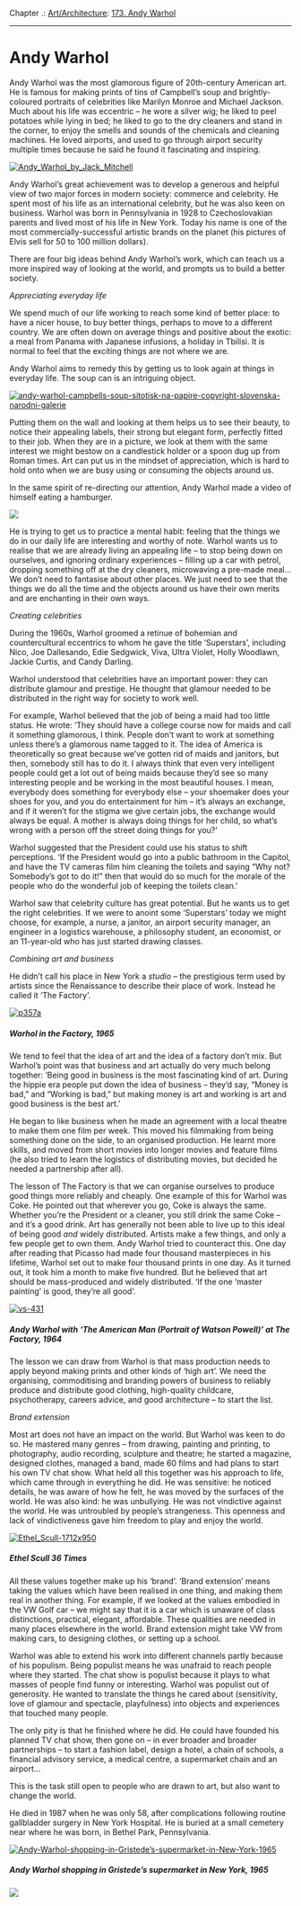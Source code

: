 Chapter .: [Art/Architecture](https://www.theschooloflife.com/thebookoflife/category/leisure/artarchitecture/): [173. Andy Warhol](https://www.theschooloflife.com/thebookoflife/andy-warhol/)

* * *

# Andy Warhol

Andy Warhol was the most glamorous figure of 20th-century American art. He is famous for making prints of tins of Campbell’s soup and brightly-coloured portraits of celebrities like Marilyn Monroe and Michael Jackson. Much about his life was eccentric – he wore a silver wig; he liked to peel potatoes while lying in bed; he liked to go to the dry cleaners and stand in the corner, to enjoy&nbsp;the smells and sounds of the chemicals and cleaning machines. He loved airports, and used to go through airport security multiple times because he said he found it fascinating and inspiring.

[![Andy_Warhol_by_Jack_Mitchell](https://www.theschooloflife.com/thebookoflife/wp-content/uploads/2015/06/Andy_Warhol_by_Jack_Mitchell.jpg)](http://www.thebookoflife.org/wp-content/uploads/2015/06/Andy_Warhol_by_Jack_Mitchell.jpg)

Andy Warhol’s great achievement was to develop a generous and helpful view of two major forces in modern society: commerce and celebrity. He spent most of his life as an international celebrity, but he was also keen on business. Warhol was born in Pennsylvania in 1928 to Czechoslovakian parents and lived most of his life in New York. Today his name is one of the most commercially-successful artistic brands on the planet (his pictures of Elvis sell for 50 to 100 million dollars).

There are four big ideas behind Andy Warhol’s work, which can teach us a more inspired way of looking at the world, and prompts us to build a better society.

_Appreciating everyday life_

We spend much of our life working to reach some kind of better place: to have a nicer house, to buy better things, perhaps to move to a different country. We are often down on average things and positive about the exotic: a meal from Panama with Japanese infusions, a holiday in Tbilisi. It is normal to feel that the exciting things are not where we are.

Andy Warhol aims to remedy this by getting us to look again at things in everyday life. The soup can is an intriguing object.

[![andy-warhol-campbells-soup-sitotisk-na-papire-copyright-slovenska-narodni-galerie](https://www.theschooloflife.com/thebookoflife/wp-content/uploads/2015/06/andy-warhol-campbells-soup-sitotisk-na-papire-copyright-slovenska-narodni-galerie.jpg)](http://www.thebookoflife.org/wp-content/uploads/2015/06/andy-warhol-campbells-soup-sitotisk-na-papire-copyright-slovenska-narodni-galerie.jpg)

Putting them on the wall and looking at them helps us to see their beauty, to notice their appealing labels, their strong but elegant form, perfectly fitted to their job. When they are in a picture, we look at them with the same interest we might bestow on a candlestick holder or a spoon dug up from Roman times. Art can put us in the mindset of appreciation, which is hard to hold onto when we are busy using or consuming the objects around us.

In the same spirit of re-directing our attention, Andy Warhol made a video of himself eating a hamburger.

[![](https://img.youtube.com/vi/Ejr9KBQzQPM/0.jpg)](https://www.youtube.com/embed/Ejr9KBQzQPM '')

He is trying to get us to practice a mental habit: feeling that the things we do in our daily life are interesting and worthy of note. Warhol wants us to realise that we are already living an appealing life – to stop being down on ourselves, and ignoring ordinary experiences – filling up a car with petrol, dropping something off at the dry cleaners, microwaving a pre-made meal… We don’t need to fantasise about other places. We just need to see that the things we do all the time and the objects around us have their own merits and are enchanting in their own ways.

_Creating celebrities_

During the 1960s, Warhol groomed a retinue of bohemian and countercultural eccentrics to whom he gave the title ‘Superstars’, including Nico, Joe Dallesando, Edie Sedgwick, Viva, Ultra Violet, Holly Woodlawn, Jackie Curtis, and Candy Darling.

Warhol understood that celebrities have an important power: they can distribute glamour and prestige. He thought that glamour needed to be distributed in the right way for society to work well.

For example, Warhol believed that the job of being a maid had too little status. He wrote: ‘They should have a college course now for maids and call it something glamorous, I think. People don’t want to work at something unless there’s a glamorous name tagged to it. The idea of America is theoretically so great because we’ve gotten rid of maids and janitors, but then, somebody still has to do it. I always think that even very intelligent people could get a lot out of being maids because they’d see so many interesting people and be working in the most beautiful houses. I mean, everybody does something for everybody else – your shoemaker does your shoes for you, and you do entertainment for him – it’s always an exchange, and if it weren’t for the stigma we give certain jobs, the exchange would always be equal. A mother is always doing things for her child, so what’s wrong with a person off the street doing things for you?’

Warhol suggested that the President could use his status to shift perceptions. ‘If the President would go into a public bathroom in the Capitol, and have the TV cameras film him cleaning the toilets and saying “Why not? Somebody’s got to do it!” then that would do so much for the morale of the people who do the wonderful job of keeping the toilets clean.’

Warhol saw that celebrity culture has great potential. But he wants us to get the right celebrities. If we were to anoint some ‘Superstars’ today we might choose, for example, a nurse, a janitor, an airport security manager, an engineer in a logistics warehouse, a philosophy student, an economist, or an 11-year-old who has just started drawing classes.

_Combining art and business_

He didn’t call his place in New York a _studio –_ the prestigious term used by artists since the Renaissance to describe their place of work. Instead he called it ‘The Factory’.

[![p357a](https://www.theschooloflife.com/thebookoflife/wp-content/uploads/2015/06/p357a.jpg)](http://www.thebookoflife.org/wp-content/uploads/2015/06/p357a.jpg)

##### Warhol in the Factory, 1965

We tend to feel that the idea of art and the idea of a factory don’t mix. But Warhol’s point was that business and art actually do very much belong together: ‘Being good in business is the most fascinating kind of art. During the hippie era people put down the idea of business – they’d say, “Money is bad,” and “Working is bad,” but making money is art and working is art and good business is the best art.’

He began to like business when he made an agreement with a local theatre to make them one film per week. This moved his filmmaking from being something done on the side, to an organised production. He learnt more skills, and moved from short movies into longer movies and feature films (he also tried to learn the logistics of distributing movies, but decided he needed a partnership after all).

The lesson of The Factory is that we can organise ourselves to produce good things more reliably and cheaply. One example of this for Warhol was Coke. He pointed out that wherever you go, Coke is always the same. Whether you’re the President or a cleaner, you still drink the same Coke – and it’s a good drink. Art has generally not been able to live up to this ideal of being good _and_ widely distributed. Artists make a few things, and only a few people get to own them. Andy Warhol tried to counteract this. One day after reading that Picasso had made four thousand masterpieces in his lifetime, Warhol set out to make four thousand prints in one day. As it turned out, it took him a month to make five hundred. But he believed that art should be mass-produced and widely distributed. ‘If the one ‘master painting’ is good, they’re all good’.

[![vs-431](https://www.theschooloflife.com/thebookoflife/wp-content/uploads/2015/06/vs-431.jpg)](http://www.thebookoflife.org/wp-content/uploads/2015/06/vs-431.jpg)

##### Andy Warhol with ‘The American Man (Portrait of Watson Powell)’ at The Factory, 1964

The lesson we can draw from Warhol is that mass production needs to apply beyond making prints and other kinds of ‘high art’. We need the organising, commoditising and branding powers of business to reliably produce and distribute good clothing, high-quality childcare, psychotherapy, careers advice, and good architecture – to start the list.

_Brand extension_

Most art does not have an impact on the world. But Warhol was keen to do so. He mastered many genres – from drawing, painting and printing, to photography, audio recording, sculpture and theatre; he started a magazine, designed clothes, managed a band, made 60 films and had plans to start his own TV chat show. What held all this together was his approach to life, which came through in everything he did. He was sensitive: he noticed details, he was aware of how he felt, he was moved by the surfaces of the world. He was also kind: he was unbullying. He was not vindictive against the world. He was untroubled by people’s strangeness. This openness and lack of vindictiveness gave him freedom to play and enjoy the world.

[![Ethel_Scull-1712x950](https://www.theschooloflife.com/thebookoflife/wp-content/uploads/2015/06/Ethel_Scull-1712x950.jpg)](http://www.thebookoflife.org/wp-content/uploads/2015/06/Ethel_Scull-1712x950.jpg)

##### Ethel Scull 36 Times

All these values together make up his ‘brand’. ‘Brand extension’ means taking the values which have been realised in one thing, and making them real in another thing. For example, if we looked at the values embodied in the VW Golf car – we might say that it is a car which is unaware of class distinctions, practical, elegant, affordable. These qualities are needed in many places elsewhere in the world. Brand extension might take VW from making cars, to designing clothes, or setting up a school.

Warhol was able to extend his work into different channels partly because of his populism. Being populist means he was unafraid to reach people where they started. The chat show is populist because it plays to what masses of people find funny or interesting. Warhol was populist out of generosity. He wanted to translate the things he cared about (sensitivity, love of glamour and spectacle, playfulness) into objects and experiences that touched many people.

The only pity is that he finished where he did. He could have founded his planned TV chat show, then gone on – in ever broader and broader partnerships – to start a fashion label, design a hotel, a chain of schools, a financial advisory service, a medical centre, a supermarket chain and an airport…

This is the task still open to people who are drawn to art, but also want to change the world.

He died in 1987 when he was only 58, after complications following routine gallbladder surgery in New York Hospital. He is buried at a small cemetery near where he was born, in Bethel Park, Pennsylvania.

[![Andy-Warhol-shopping-in-Gristede’s-supermarket-in-New-York-1965](https://www.theschooloflife.com/thebookoflife/wp-content/uploads/2015/06/Andy-Warhol-shopping-in-Gristede%E2%80%99s-supermarket-in-New-York-1965.jpg)](http://www.thebookoflife.org/wp-content/uploads/2015/06/Andy-Warhol-shopping-in-Gristede%E2%80%99s-supermarket-in-New-York-1965.jpg)

##### Andy Warhol shopping in Gristede’s supermarket in New York, 1965

[![](https://img.youtube.com/vi/QAJJ35DVlTs/0.jpg)](https://www.youtube.com/embed/QAJJ35DVlTs '')
